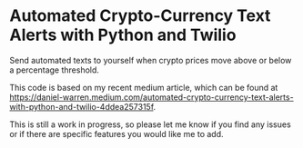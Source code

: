 # Automated Crypto-Currency Text Alerts with Python and Twilio
Send automated texts to yourself when crypto prices move above or below a percentage threshold. 

This code is based on my recent medium article, which can be found at https://daniel-warren.medium.com/automated-crypto-currency-text-alerts-with-python-and-twilio-4ddea257315f.

This is still a work in progress, so please let me know if you find any issues or if there are specific features you would like me to add.
